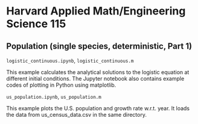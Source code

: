 # Harvard Applied Math/Engineering Science 115

## Population (single species, deterministic, Part 1)

`logistic_continuous.ipynb`, `logistic_continuous.m`

This example calculates the analytical solutions to the logistic equation at different initial conditions. The Jupyter notebook also contains example codes of plotting in Python using matplotlib.

`us_population.ipynb`, `us_population.m`

This example plots the U.S. population and growth rate w.r.t. year. It loads the data from us_census_data.csv in the same directory.